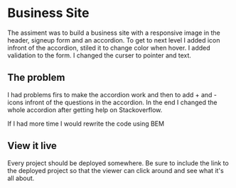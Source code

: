 # Business Site

The assiment was to build a business site with a responsive image in the header, signeup form and an accordion. To get to next level I added icon infront of the accordion, stiled it to change color when hover. I added validation to the form. I changed the curser to pointer and text. 

## The problem

I had problems firs to make the accordion work and then to add + and - icons infront of the questions in the accordion. In the end I changed the whole accordion after getting help on Stackoverflow.

If I had more time I would rewrite the code using BEM

## View it live
Every project should be deployed somewhere. Be sure to include the link to the deployed project so that the viewer can click around and see what it's all about.
